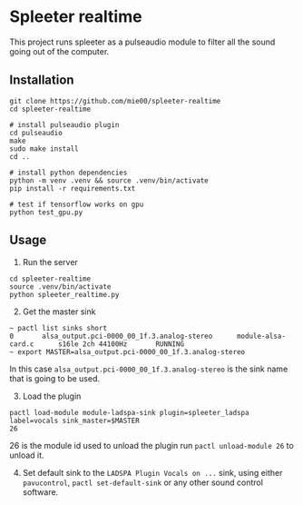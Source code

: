 # Spleeter realtime

This project runs spleeter as a pulseaudio module to filter all the sound going out of the computer.

## Installation

```
git clone https://github.com/mie00/spleeter-realtime
cd spleeter-realtime

# install pulseaudio plugin
cd pulseaudio
make
sudo make install
cd ..

# install python dependencies
python -m venv .venv && source .venv/bin/activate
pip install -r requirements.txt

# test if tensorflow works on gpu
python test_gpu.py
```

## Usage

1. Run the server
```
cd spleeter-realtime
source .venv/bin/activate
python spleeter_realtime.py
```

2. Get the master sink
```
~ pactl list sinks short
0       alsa_output.pci-0000_00_1f.3.analog-stereo      module-alsa-card.c      s16le 2ch 44100Hz       RUNNING
~ export MASTER=alsa_output.pci-0000_00_1f.3.analog-stereo
```
In this case `alsa_output.pci-0000_00_1f.3.analog-stereo` is the sink name that is going to be used.

3. Load the plugin
```
pactl load-module module-ladspa-sink plugin=spleeter_ladspa label=vocals sink_master=$MASTER
26
```
26 is the module id used to unload the plugin run `pactl unload-module 26` to unload it.

4. Set default sink to the `LADSPA Plugin Vocals on ...` sink, using either `pavucontrol`, `pactl set-default-sink` or any other sound control software.
